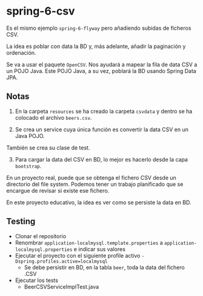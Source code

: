 # spring-6-csv

Es el mismo ejemplo `spring-6-flyway` pero añadiendo subidas de ficheros CSV.

La idea es poblar con data la BD y, más adelante, añadir la paginación y ordenación.

Se va a usar el paquete `OpenCSV`. Nos ayudará a mapear la fila de data CSV a un POJO Java. Este POJO Java, a su vez, poblará la BD usando Spring Data JPA.

## Notas

1. En la carpeta `resources` se ha creado la carpeta `csvdata` y dentro se ha colocado el archivo `beers.csv`.

2. Se crea un service cuya única función es convertir la data CSV en un Java POJO.

También se crea su clase de test.

3. Para cargar la data del CSV en BD, lo mejor es hacerlo desde la capa `bootstrap`.

En un proyecto real, puede que se obtenga el fichero CSV desde un directorio del file system. Podemos tener un trabajo planificado que se encargue de revisar si existe ese fichero.

En este proyecto educativo, la idea es ver como se persiste la data en BD.

## Testing

- Clonar el repositorio
- Renombrar `application-localmysql.template.properties` a `application-localmysql.properties` e indicar sus valores
- Ejecutar el proyecto con el siguiente profile activo `-Dspring.profiles.active=localmysql`
  - Se debe persistir en BD, en la tabla `beer`, toda la data del fichero .CSV
- Ejecutar los tests
  - BeerCSVServiceImplTest.java